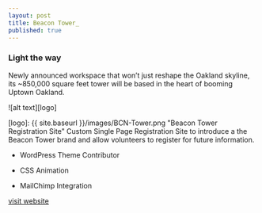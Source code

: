 ```yaml
---
layout: post
title: Beacon Tower_
published: true
---
```


### Light the way

Newly announced workspace that won’t just reshape the Oakland skyline, its ~850,000 square feet tower will be based in the heart of booming Uptown Oakland. 

![alt text][logo]

[logo]: {{ site.baseurl }}/images/BCN-Tower.png "Beacon Tower Registration Site"
Custom Single Page Registration Site to introduce a the Beacon Tower brand and allow volunteers to register for future information. 

* WordPress Theme Contributor

* CSS Animation

* MailChimp Integration

[visit website](https://beacon-tower.com)
